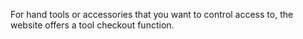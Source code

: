 For hand tools or accessories that you want to control access to, the website offers a tool checkout function. 